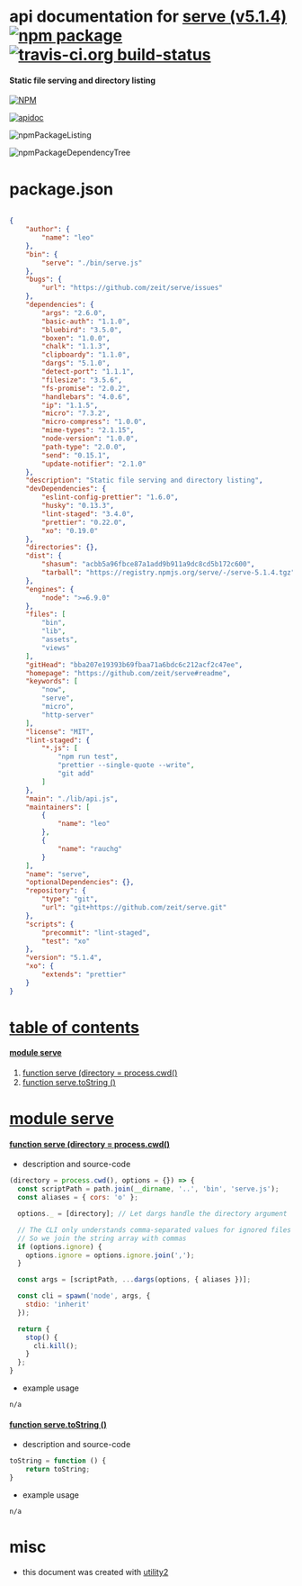 # api documentation for  [serve (v5.1.4)](https://github.com/zeit/serve#readme)  [![npm package](https://img.shields.io/npm/v/npmdoc-serve.svg?style=flat-square)](https://www.npmjs.org/package/npmdoc-serve) [![travis-ci.org build-status](https://api.travis-ci.org/npmdoc/node-npmdoc-serve.svg)](https://travis-ci.org/npmdoc/node-npmdoc-serve)
#### Static file serving and directory listing

[![NPM](https://nodei.co/npm/serve.png?downloads=true&downloadRank=true&stars=true)](https://www.npmjs.com/package/serve)

[![apidoc](https://npmdoc.github.io/node-npmdoc-serve/build/screenCapture.buildCi.browser.apidoc.html.png)](https://npmdoc.github.io/node-npmdoc-serve/build/apidoc.html)

![npmPackageListing](https://npmdoc.github.io/node-npmdoc-serve/build/screenCapture.npmPackageListing.svg)

![npmPackageDependencyTree](https://npmdoc.github.io/node-npmdoc-serve/build/screenCapture.npmPackageDependencyTree.svg)



# package.json

```json

{
    "author": {
        "name": "leo"
    },
    "bin": {
        "serve": "./bin/serve.js"
    },
    "bugs": {
        "url": "https://github.com/zeit/serve/issues"
    },
    "dependencies": {
        "args": "2.6.0",
        "basic-auth": "1.1.0",
        "bluebird": "3.5.0",
        "boxen": "1.0.0",
        "chalk": "1.1.3",
        "clipboardy": "1.1.0",
        "dargs": "5.1.0",
        "detect-port": "1.1.1",
        "filesize": "3.5.6",
        "fs-promise": "2.0.2",
        "handlebars": "4.0.6",
        "ip": "1.1.5",
        "micro": "7.3.2",
        "micro-compress": "1.0.0",
        "mime-types": "2.1.15",
        "node-version": "1.0.0",
        "path-type": "2.0.0",
        "send": "0.15.1",
        "update-notifier": "2.1.0"
    },
    "description": "Static file serving and directory listing",
    "devDependencies": {
        "eslint-config-prettier": "1.6.0",
        "husky": "0.13.3",
        "lint-staged": "3.4.0",
        "prettier": "0.22.0",
        "xo": "0.19.0"
    },
    "directories": {},
    "dist": {
        "shasum": "acbb5a96fbce87a1add9b911a9dc8cd5b172c600",
        "tarball": "https://registry.npmjs.org/serve/-/serve-5.1.4.tgz"
    },
    "engines": {
        "node": ">=6.9.0"
    },
    "files": [
        "bin",
        "lib",
        "assets",
        "views"
    ],
    "gitHead": "bba207e19393b69fbaa71a6bdc6c212acf2c47ee",
    "homepage": "https://github.com/zeit/serve#readme",
    "keywords": [
        "now",
        "serve",
        "micro",
        "http-server"
    ],
    "license": "MIT",
    "lint-staged": {
        "*.js": [
            "npm run test",
            "prettier --single-quote --write",
            "git add"
        ]
    },
    "main": "./lib/api.js",
    "maintainers": [
        {
            "name": "leo"
        },
        {
            "name": "rauchg"
        }
    ],
    "name": "serve",
    "optionalDependencies": {},
    "repository": {
        "type": "git",
        "url": "git+https://github.com/zeit/serve.git"
    },
    "scripts": {
        "precommit": "lint-staged",
        "test": "xo"
    },
    "version": "5.1.4",
    "xo": {
        "extends": "prettier"
    }
}
```



# <a name="apidoc.tableOfContents"></a>[table of contents](#apidoc.tableOfContents)

#### [module serve](#apidoc.module.serve)
1.  [function <span class="apidocSignatureSpan"></span>serve (directory = process.cwd()](#apidoc.element.serve.serve)
1.  [function <span class="apidocSignatureSpan">serve.</span>toString ()](#apidoc.element.serve.toString)



# <a name="apidoc.module.serve"></a>[module serve](#apidoc.module.serve)

#### <a name="apidoc.element.serve.serve"></a>[function <span class="apidocSignatureSpan"></span>serve (directory = process.cwd()](#apidoc.element.serve.serve)
- description and source-code
```javascript
(directory = process.cwd(), options = {}) => {
  const scriptPath = path.join(__dirname, '..', 'bin', 'serve.js');
  const aliases = { cors: 'o' };

  options._ = [directory]; // Let dargs handle the directory argument

  // The CLI only understands comma-separated values for ignored files
  // So we join the string array with commas
  if (options.ignore) {
    options.ignore = options.ignore.join(',');
  }

  const args = [scriptPath, ...dargs(options, { aliases })];

  const cli = spawn('node', args, {
    stdio: 'inherit'
  });

  return {
    stop() {
      cli.kill();
    }
  };
}
```
- example usage
```shell
n/a
```

#### <a name="apidoc.element.serve.toString"></a>[function <span class="apidocSignatureSpan">serve.</span>toString ()](#apidoc.element.serve.toString)
- description and source-code
```javascript
toString = function () {
    return toString;
}
```
- example usage
```shell
n/a
```



# misc
- this document was created with [utility2](https://github.com/kaizhu256/node-utility2)
